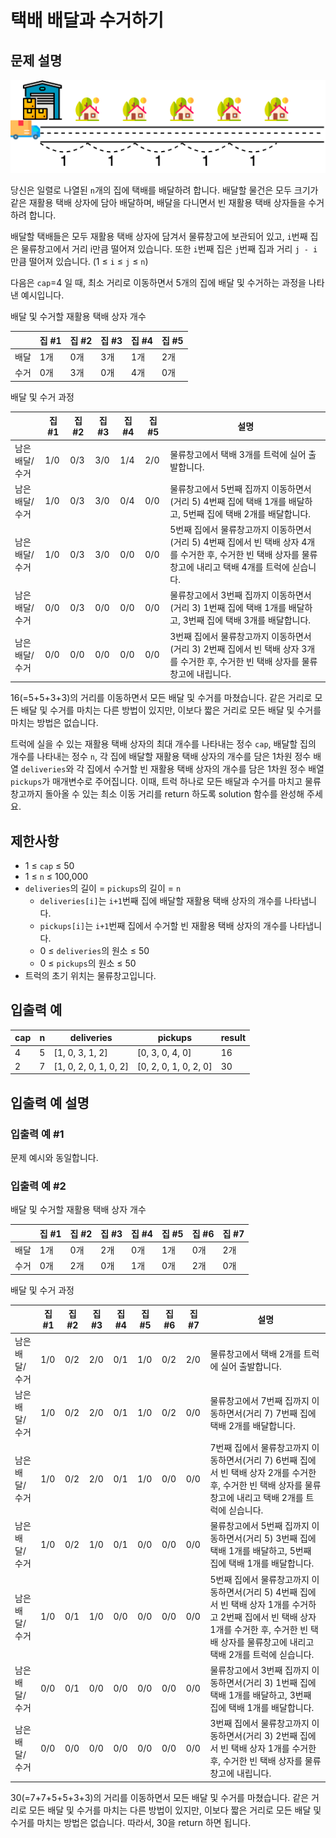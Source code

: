 # 택배 배달과 수거하기

## 문제 설명

![Example](example.png)

당신은 일렬로 나열된 `n`개의 집에 택배를 배달하려 합니다. 배달할 물건은 모두 크기가 같은 재활용 택배 상자에 담아 배달하며, 배달을 다니면서 빈 재활용 택배 상자들을 수거하려 합니다.

배달할 택배들은 모두 재활용 택배 상자에 담겨서 물류창고에 보관되어 있고, `i`번째 집은 물류창고에서 거리 i만큼 떨어져 있습니다. 또한 `i`번째 집은 `j`번째 집과 거리 `j - i`만큼 떨어져 있습니다. (1 ≤ `i` ≤ `j` ≤ `n`)

다음은 `cap`=4 일 때, 최소 거리로 이동하면서 5개의 집에 배달 및 수거하는 과정을 나타낸 예시입니다.

배달 및 수거할 재활용 택배 상자 개수

|      | 집 #1 | 집 #2 | 집 #3 | 집 #4 | 집 #5 |
| ---- | ----- | ----- | ----- | ----- | ----- |
| 배달 | 1개   | 0개   | 3개   | 1개   | 2개   |
| 수거 | 0개   | 3개   | 0개   | 4개   | 0개   |

배달 및 수거 과정

|                | 집 #1 | 집 #2 | 집 #3 | 집 #4 | 집 #5 | 설명                                                                                                                                                        |
| -------------- | ----- | ----- | ----- | ----- | ----- | ----------------------------------------------------------------------------------------------------------------------------------------------------------- |
| 남은 배달/수거 | 1/0   | 0/3   | 3/0   | 1/4   | 2/0   | 물류창고에서 택배 3개를 트럭에 실어 출발합니다.                                                                                                             |
| 남은 배달/수거 | 1/0   | 0/3   | 3/0   | 0/4   | 0/0   | 물류창고에서 5번째 집까지 이동하면서(거리 5) 4번째 집에 택배 1개를 배달하고, 5번째 집에 택배 2개를 배달합니다.                                              |
| 남은 배달/수거 | 1/0   | 0/3   | 3/0   | 0/0   | 0/0   | 5번째 집에서 물류창고까지 이동하면서(거리 5) 4번째 집에서 빈 택배 상자 4개를 수거한 후, 수거한 빈 택배 상자를 물류창고에 내리고 택배 4개를 트럭에 싣습니다. |
| 남은 배달/수거 | 0/0   | 0/3   | 0/0   | 0/0   | 0/0   | 물류창고에서 3번째 집까지 이동하면서(거리 3) 1번째 집에 택배 1개를 배달하고, 3번째 집에 택배 3개를 배달합니다.                                              |
| 남은 배달/수거 | 0/0   | 0/0   | 0/0   | 0/0   | 0/0   | 3번째 집에서 물류창고까지 이동하면서(거리 3) 2번째 집에서 빈 택배 상자 3개를 수거한 후, 수거한 빈 택배 상자를 물류창고에 내립니다.                          |

16(=5+5+3+3)의 거리를 이동하면서 모든 배달 및 수거를 마쳤습니다. 같은 거리로 모든 배달 및 수거를 마치는 다른 방법이 있지만, 이보다 짧은 거리로 모든 배달 및 수거를 마치는 방법은 없습니다.

트럭에 실을 수 있는 재활용 택배 상자의 최대 개수를 나타내는 정수 `cap`, 배달할 집의 개수를 나타내는 정수 `n`, 각 집에 배달할 재활용 택배 상자의 개수를 담은 1차원 정수 배열 `deliveries`와 각 집에서 수거할 빈 재활용 택배 상자의 개수를 담은 1차원 정수 배열 `pickups`가 매개변수로 주어집니다. 이때, 트럭 하나로 모든 배달과 수거를 마치고 물류창고까지 돌아올 수 있는 최소 이동 거리를 return 하도록 solution 함수를 완성해 주세요.

## 제한사항

- 1 ≤ `cap` ≤ 50
- 1 ≤ `n` ≤ 100,000
- `deliveries`의 길이 = `pickups`의 길이 = `n`
  - `deliveries[i]`는 `i+1`번째 집에 배달할 재활용 택배 상자의 개수를 나타냅니다.
  - `pickups[i]`는 `i+1`번째 집에서 수거할 빈 재활용 택배 상자의 개수를 나타냅니다.
  - 0 ≤ `deliveries`의 원소 ≤ 50
  - 0 ≤ `pickups`의 원소 ≤ 50
- 트럭의 초기 위치는 물류창고입니다.

## 입출력 예

| cap | n   | deliveries            | pickups               | result |
| --- | --- | --------------------- | --------------------- | ------ |
| 4   | 5   | [1, 0, 3, 1, 2]       | [0, 3, 0, 4, 0]       | 16     |
| 2   | 7   | [1, 0, 2, 0, 1, 0, 2] | [0, 2, 0, 1, 0, 2, 0] | 30     |

## 입출력 예 설명

### 입출력 예 #1

문제 예시와 동일합니다.

### 입출력 예 #2

배달 및 수거할 재활용 택배 상자 개수

|      | 집 #1 | 집 #2 | 집 #3 | 집 #4 | 집 #5 | 집 #6 | 집 #7 |
| ---- | ----- | ----- | ----- | ----- | ----- | ----- | ----- |
| 배달 | 1개   | 0개   | 2개   | 0개   | 1개   | 0개   | 2개   |
| 수거 | 0개   | 2개   | 0개   | 1개   | 0개   | 2개   | 0개   |

배달 및 수거 과정

|                | 집 #1 | 집 #2 | 집 #3 | 집 #4 | 집 #5 | 집 #6 | 집 #7 | 설명                                                                                                                                                                                                 |
| -------------- | ----- | ----- | ----- | ----- | ----- | ----- | ----- | ---------------------------------------------------------------------------------------------------------------------------------------------------------------------------------------------------- |
| 남은 배달/수거 | 1/0   | 0/2   | 2/0   | 0/1   | 1/0   | 0/2   | 2/0   | 물류창고에서 택배 2개를 트럭에 실어 출발합니다.                                                                                                                                                      |
| 남은 배달/수거 | 1/0   | 0/2   | 2/0   | 0/1   | 1/0   | 0/2   | 0/0   | 물류창고에서 7번째 집까지 이동하면서(거리 7) 7번째 집에 택배 2개를 배달합니다.                                                                                                                       |
| 남은 배달/수거 | 1/0   | 0/2   | 2/0   | 0/1   | 1/0   | 0/0   | 0/0   | 7번째 집에서 물류창고까지 이동하면서(거리 7) 6번째 집에서 빈 택배 상자 2개를 수거한 후, 수거한 빈 택배 상자를 물류창고에 내리고 택배 2개를 트럭에 싣습니다.                                          |
| 남은 배달/수거 | 1/0   | 0/2   | 1/0   | 0/1   | 0/0   | 0/0   | 0/0   | 물류창고에서 5번째 집까지 이동하면서(거리 5) 3번째 집에 택배 1개를 배달하고, 5번째 집에 택배 1개를 배달합니다.                                                                                       |
| 남은 배달/수거 | 1/0   | 0/1   | 1/0   | 0/0   | 0/0   | 0/0   | 0/0   | 5번째 집에서 물류창고까지 이동하면서(거리 5) 4번째 집에서 빈 택배 상자 1개를 수거하고 2번째 집에서 빈 택배 상자 1개를 수거한 후, 수거한 빈 택배 상자를 물류창고에 내리고 택배 2개를 트럭에 싣습니다. |
| 남은 배달/수거 | 0/0   | 0/1   | 0/0   | 0/0   | 0/0   | 0/0   | 0/0   | 물류창고에서 3번째 집까지 이동하면서(거리 3) 1번째 집에 택배 1개를 배달하고, 3번째 집에 택배 1개를 배달합니다.                                                                                       |
| 남은 배달/수거 | 0/0   | 0/0   | 0/0   | 0/0   | 0/0   | 0/0   | 0/0   | 3번째 집에서 물류창고까지 이동하면서(거리 3) 2번째 집에서 빈 택배 상자 1개를 수거한 후, 수거한 빈 택배 상자를 물류창고에 내립니다.                                                                   |

30(=7+7+5+5+3+3)의 거리를 이동하면서 모든 배달 및 수거를 마쳤습니다. 같은 거리로 모든 배달 및 수거를 마치는 다른 방법이 있지만, 이보다 짧은 거리로 모든 배달 및 수거를 마치는 방법은 없습니다.
따라서, 30을 return 하면 됩니다.
